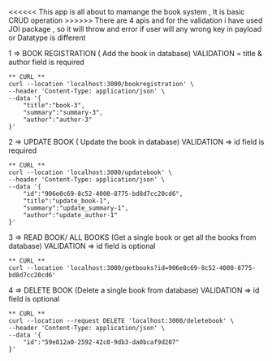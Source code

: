 <<<<<< This app is all about to mamange the book system , It is basic CRUD operation >>>>>>
 There are 4 apis and for the validation i have used JOI package , so it will throw and error if user will any wrong key in payload or Datatype is different

1 => BOOK REGISTRATION ( Add the book in database)
    VALIDATION =  title & author field is required

    ** CURL ** 
    curl --location 'localhost:3000/bookregistration' \
    --header 'Content-Type: application/json' \
    --data '{
        "title":"book-3",
        "summary":"summary-3",
        "author":"author-3"
    }'

2 => UPDATE BOOK ( Update the book in database)
    VALIDATION =>  id field is required

    ** CURL ** 
    curl --location 'localhost:3000/updatebook' \
    --header 'Content-Type: application/json' \
    --data '{   
        "id":"906e0c69-8c52-4000-8775-bd8d7cc20cd6",
        "title":"update_book-1",
        "summary":"update_summary-1",
        "author":"update_author-1"
    }'

3 => READ BOOK/ ALL BOOKS (Get a single book or get all the books from database)
    VALIDATION =>  id field is optional

    ** CURL ** 
    curl --location 'localhost:3000/getbooks?id=906e0c69-8c52-4000-8775-bd8d7cc20cd6'

4 => DELETE BOOK (Delete a single book from database)
    VALIDATION =>  id field is optional

    ** CURL ** 
    curl --location --request DELETE 'localhost:3000/deletebook' \
    --header 'Content-Type: application/json' \
    --data '{   
        "id":"59e812a0-2592-42c0-9db3-da0bcaf9d207"
    }'